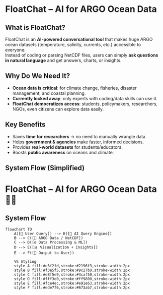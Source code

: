 # FloatChat – AI for ARGO Ocean Data

## What is FloatChat?
FloatChat is an **AI-powered conversational tool** that makes huge ARGO ocean datasets (temperature, salinity, currents, etc.) accessible to everyone.  
Instead of coding or parsing NetCDF files, users can simply **ask questions in natural language** and get answers, charts, or insights.

## Why Do We Need It?
- **Ocean data is critical**: for climate change, fisheries, disaster management, and coastal planning.  
- **Currently locked away**: only experts with coding/data skills can use it.  
- **FloatChat democratizes access**: students, policymakers, researchers, NGOs, even citizens can explore data easily.  

## Key Benefits
- Saves **time for researchers** → no need to manually wrangle data.  
- Helps **government & agencies** make faster, informed decisions.  
- Provides **real-world datasets** for students/educators.  
- Boosts **public awareness** on oceans and climate.  

## System Flow (Simplified)

# FloatChat – AI for ARGO Ocean Data 🌊🤖

## System Flow

```mermaid
flowchart TD
    A([🧑 User Query]) --> B([🤖 AI Query Engine])
    B --> C([🌊 ARGO Data / NetCDF])
    C --> D([⚙️ Data Processing & ML])
    D --> E([📊 Visualization + Insights])
    E --> F([💬 Output to User])

    %% Styling
    style A fill:#e3f2fd,stroke:#2196f3,stroke-width:2px
    style B fill:#f3e5f5,stroke:#9c27b0,stroke-width:2px
    style C fill:#e8f5e9,stroke:#4caf50,stroke-width:2px
    style D fill:#fff3e0,stroke:#ff9800,stroke-width:2px
    style E fill:#fce4ec,stroke:#e91e63,stroke-width:2px
    style F fill:#ede7f6,stroke:#673ab7,stroke-width:2px
